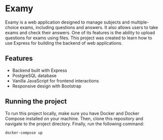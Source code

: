 # Examy

Examy is a web application designed to manage subjects and multiple-choice exams, including questions and answers. It also allows users to take exams and check their answers. One of its features is the ability to upload questions for exams using files. This project was created to learn how to use Express for building the backend of web applications. 

## Features

- Backend built with Express
- PostgreSQL database
- Vanilla JavaScript for frontend interactions
- Responsive design with Bootstrap

## Running the project

To run this project locally, make sure you have Docker and Docker Compose installed on your machine. Then, clone this repository and navigate to the project directory. Finally, run the following command:

```bash
docker-compose up
```
